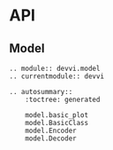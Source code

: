 # API

## Model

```{eval-rst}
.. module:: devvi.model
.. currentmodule:: devvi

.. autosummary::
    :toctree: generated

    model.basic_plot
    model.BasicClass
    model.Encoder
    model.Decoder
```
